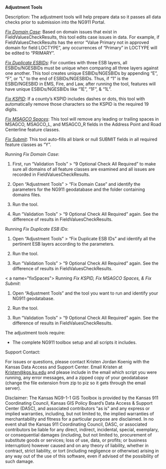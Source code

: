 **Adjustment Tools**

Description: The adjustment tools will help prepare data so it passes
all data checks prior to submission into the NG911 Portal.

[*Fix Domain Case*](#domainCase): Based on domain issues that exist in
FieldValuesCheckResults, this tool edits case issues in data. For
example, if FieldValuesCheckResults has the error “Value Primary not in
approved domain for field LOCTYPE”, any occurrences of “Primary” in
LOCTYPE will be edited to “PRIMARY”.

[*Fix Duplicate ESBIDs*](#duplicateESBID): For counties with three ESB layers, all ESBIDs/NGESBIDs
must be unique when comparing all three layers against one another. This
tool creates unique ESBIDs/NGESBIDs by appending “E”, “F”, or “L” to the end of
ESBIDs/NGESBIDs. Thus, if “1” is the ESBID/NGESBID in EMS, Fire, and Law, after running
the tool, features will have unique ESBIDs/NGESBIDs like “1E”, “1F”, & “1L”.

[*Fix KSPID*](#fixSpaces): If a county’s KSPID includes dashes or dots, this tool with automatically 
remove those characters so the KSPID is the required 19 digits.

[*Fix MSAGCO Spaces*](#fixSpaces): This tool will remove any leading or trailing spaces in MSAGCO, MSAGCO_L, and 
MSAGCO_R fields in the Address Point and Road Centerline feature classes.

[*Fix Submit*](#fixSpaces): This tool auto-fills all blank or null SUBMIT fields in all required feature classes as “Y”.

<a name="domainCase"></a>
Running *Fix Domain Case*:

1.  First, run “Validation Tools” &gt; “9 Optional Check All Required”
    to make sure all domains of all feature classes are examined and all
    issues are recorded in FieldValuesCheckResults.

2.  Open “Adjustment Tools” &gt; “Fix Domain Case” and identify the
    parameters for the NG911 geodatabase and the folder containing
    domains files.

3.  Run the tool.

4.  Run “Validation Tools” &gt; “9 Optional Check All Required” again.
    See the difference of results in FieldValuesCheckResults.

<a name="duplicateESBID"></a>
Running *Fix Duplicate ESB IDs*:

1.	Open “Adjustment Tools” > “Fix Duplicate ESB IDs” and identify all the pertinent ESB layers according to the parameters.

2.	Run the tool.

3.	Run “Validation Tools” > “9 Optional Check All Required” again. See the difference of results in FieldValuesCheckResults.

< a name="fixSpaces"></a>
Running *Fix KSPID, Fix MSAGCO Spaces, & Fix Submit*:

1.	Open “Adjustment Tools” and the tool you want to run and identify your NG911 geodatabase.

2.	Run the tool.

3.	Run “Validation Tools” > “9 Optional Check All Required” again. See the difference of results in FieldValuesCheckResults.

The adjustment tools require:

-   The complete NG911 toolbox setup and all scripts it includes.

Support Contact:

For issues or questions, please contact Kristen Jordan Koenig with the
Kansas Data Access and Support Center. Email Kristen at
<Kristen@kgs.ku.edu> and please include in the email which script you
were running, any error messages, and a zipped copy of your geodatabase
(change the file extension from zip to piz so it gets through the email
server).

Disclaimer: The Kansas NG9-1-1 GIS Toolbox is provided by the Kansas 911
Coordinating Council, Kansas GIS Policy Board’s Data Access & Support
Center (DASC), and associated contributors "as is" and any express or
implied warranties, including, but not limited to, the implied
warranties of merchantability and fitness for a particular purpose are
disclaimed. In no event shall the Kansas 911 Coordinating Council, DASC,
or associated contributors be liable for any direct, indirect,
incidental, special, exemplary, or consequential damages (including, but
not limited to, procurement of substitute goods or services; loss of
use, data, or profits; or business interruption) however caused and on
any theory of liability, whether in contract, strict liability, or tort
(including negligence or otherwise) arising in any way out of the use of
this software, even if advised of the possibility of such damage.
